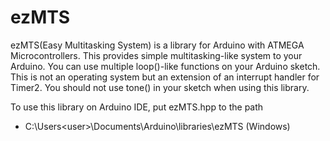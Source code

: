 # ezMTS
ezMTS(Easy Multitasking System) is a library for Arduino with ATMEGA 
Microcontrollers. This provides simple multitasking-like system to your 
Arduino. You can use multiple loop()-like functions on your Arduino 
sketch. This is not an operating system but an extension of an interrupt 
handler for Timer2. You should not use tone() in your sketch when using 
this library.

To use this library on Arduino IDE, put ezMTS.hpp to the path 
- C:\Users\<user>\Documents\Arduino\libraries\ezMTS (Windows)

